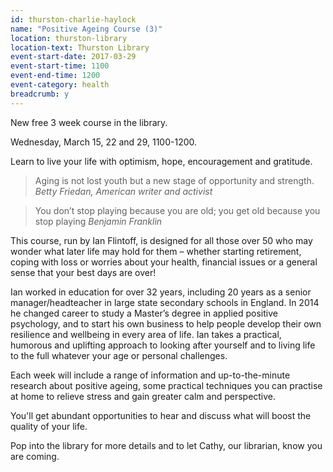 ```yaml
---
id: thurston-charlie-haylock
name: "Positive Ageing Course (3)"
location: thurston-library
location-text: Thurston Library
event-start-date: 2017-03-29
event-start-time: 1100
event-end-time: 1200
event-category: health
breadcrumb: y
---
```


New free 3 week course in the library.

Wednesday, March 15, 22 and 29, 1100-1200.

Learn to live your life with optimism, hope, encouragement and gratitude.

> Aging is not lost youth but a new stage of opportunity and strength. <cite>Betty Friedan, American writer and activist</cite>

> You don’t stop playing because you are old; you get old because you stop playing <cite>Benjamin Franklin</cite>

This course, run by Ian Flintoff, is designed for all those over 50 who may wonder what later life may hold for them – whether starting retirement, coping with loss or worries about your health, financial issues or a general sense that your best days are over!

Ian worked in education for over 32 years, including 20 years as a senior manager/headteacher in large state secondary schools in England. In 2014 he changed career to study a Master’s degree in applied positive psychology, and to start his own business to help people develop their own resilience and wellbeing in every area of life. Ian takes a practical, humorous and uplifting approach to looking after yourself and to living life to the full whatever your age or personal challenges.

Each week will include a range of information and up-to-the-minute research about positive ageing, some practical techniques you can practise at home to relieve stress and gain greater calm and perspective.

You'll get abundant opportunities to hear and discuss what will boost the quality of your life.

Pop into the library for more details and to let Cathy, our librarian, know you are coming.
